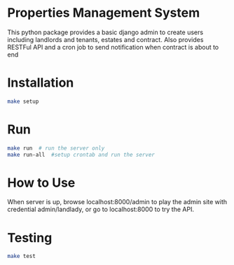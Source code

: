 # Properties Management System

This python package provides a basic django admin to create users including landlords and tenants, estates and contract. Also provides RESTFul API and a cron job to send notification when contract is about to end

# Installation
```sh
make setup
```

# Run


```sh
make run  # run the server only
make run-all  #setup crontab and run the server 
```

# How to Use
When server is up, browse localhost:8000/admin to play the admin site with credential admin/landlady, or go to localhost:8000 to try the API.

# Testing

```sh
make test
```
